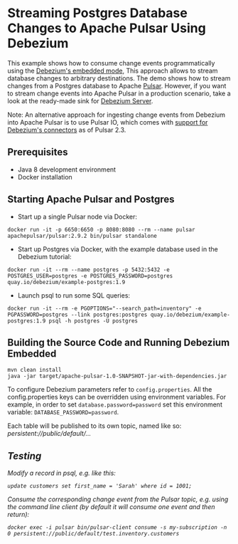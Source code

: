 # Streaming Postgres Database Changes to Apache Pulsar Using Debezium

This example shows how to consume change events programmatically using the [Debezium's embedded mode](https://debezium.io/documentation/reference/stable/development/engine.html),
This approach allows to stream database changes to arbitrary destinations.
The demo shows how to stream changes from a Postgres database to Apache [Pulsar](https://pulsar.apache.org/).
However, if you want to stream change events into Apache Pulsar in a production scenario, take a look at the ready-made sink for [Debezium Server](https://debezium.io/documentation/reference/stable/operations/debezium-server.html#_apache_pulsar).

Note: An alternative approach for ingesting change events from Debezium into Apache Pulsar is to use Pulsar IO,
which comes with [support for Debezium's connectors](https://pulsar.apache.org/docs/en/io-cdc-debezium/) as of Pulsar 2.3.

## Prerequisites

* Java 8 development environment
* Docker installation

## Starting Apache Pulsar and Postgres

* Start up a single Pulsar node via Docker:

```
docker run -it -p 6650:6650 -p 8080:8080 --rm --name pulsar apachepulsar/pulsar:2.9.2 bin/pulsar standalone
```

* Start up Postgres via Docker, with the example database used in the Debezium tutorial:

```
docker run -it --rm --name postgres -p 5432:5432 -e POSTGRES_USER=postgres -e POSTGRES_PASSWORD=postgres quay.io/debezium/example-postgres:1.9
```

* Launch psql to run some SQL queries:

```
docker run -it --rm -e PGOPTIONS="--search_path=inventory" -e PGPASSWORD=postgres --link postgres:postgres quay.io/debezium/example-postgres:1.9 psql -h postgres -U postgres
```

## Building the Source Code and Running Debezium Embedded

```
mvn clean install
java -jar target/apache-pulsar-1.0-SNAPSHOT-jar-with-dependencies.jar
```

To configure Debezium parameters refer to `config.properties`.
All the config.properties keys can be overridden using environment variables.
For example, in order to set `database.password=password` set this environment variable: `DATABASE_PASSWORD=password`.

Each table will be published to its own topic, named like so: _persistent://public/default/<server>.<schema>.<table>_.

## Testing

Modify a record in psql, e.g. like this:

```
update customers set first_name = 'Sarah' where id = 1001;
```

Consume the corresponding change event from the Pulsar topic, e.g. using the command line client
(by default it will consume one event and then return):

```
docker exec -i pulsar bin/pulsar-client consume -s my-subscription -n 0 persistent://public/default/test.inventory.customers
```
